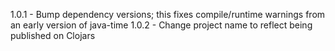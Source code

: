 1.0.1  - Bump dependency versions; this fixes compile/runtime warnings from an early version of java-time
1.0.2  - Change project name to reflect being published on Clojars